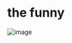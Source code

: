 # the funny
![image](https://user-images.githubusercontent.com/122379135/228733769-25f883e0-7bfc-42ad-929f-5005b05a661d.gif)
